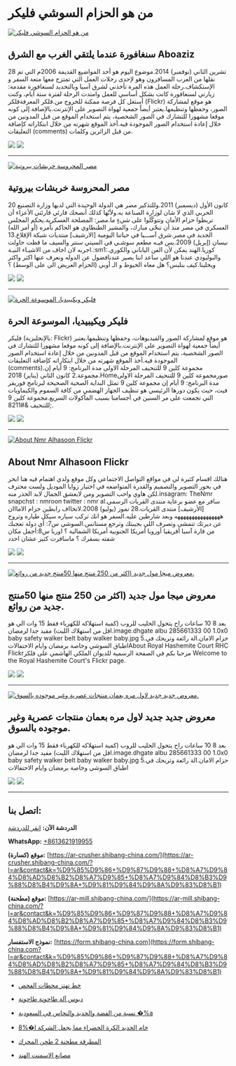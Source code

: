 # من هو الحزام السوشي فليكر

<a href="https://swt.shibang-china.com/?l=ar&img&k=%D9%85%D9%86+%D9%87%D9%88+%D8%A7%D9%84%D8%AD%D8%B2%D8%A7%D9%85+%D8%A7%D9%84%D8%B3%D9%88%D8%B4%D9%8A+%D9%81%D9%84%D9%8A%D9%83%D8%B1" target="_blank">![من هو الحزام السوشي فليكر](http://static.shibang-china.com/all-800x300/1018.jpg)</a>

## سنغافورة عندما يلتقي الغرب مع الشرق Aboaziz
28 تشرين الثاني (نوفمبر) 2014.موضوع اليوم هو أحد المواضيع القديمة 2006م التي تم نقلها من العرب المسافرون وهو لإحدى رحلات العمل التي تمتزج معها متعة السفر و الإستكشاف.رحلة العمل هذه المرة تأخذني لشرق آسيا وبالتحديد لسنغافورة مقدمة: زيارتي لسنغافورة كانت بشكل أساسي للعمل وامتدت الرحلة لفترة ستة أيام، وكنت أستغل كل فرصة ممكنة للخروج من.فلكر المعرفةفلكر (Flickr) هو موقع لمشاركة الصور، وحفظها وتنظيمها.يعتبر أيضاً جمعية لهواة التصوير على الإنترنت.بالإضافة إلى كونه موقعا مشهورا للتشارك في الصور الشخصية، يتم استخدام الموقع من قبل المدونين من خلال إعادة استخدام الصور الموجودة فيه.أخذ الموقع شهرته من خلال ابتكاراته كإضافة التعليقات (comments) من قبل الزائرين وكلمات.


<a href="https://whatsapp.shibangsoft.com/WhatsApp.php" target="_blank" title="WhatsApp">![](http://static.shibang-china.com/icon/whatsapp.png)</a> <a href="https://swt.shibang-china.com/?l=ar&icon&k=%D9%85%D9%86+%D9%87%D9%88+%D8%A7%D9%84%D8%AD%D8%B2%D8%A7%D9%85+%D8%A7%D9%84%D8%B3%D9%88%D8%B4%D9%8A+%D9%81%D9%84%D9%8A%D9%83%D8%B1" target="_blank">![](http://static.shibang-china.com/icon/chat-ar.png)</a>

---

<a href="https://swt.shibang-china.com/?l=ar&img&k=%D9%85%D9%86+%D9%87%D9%88+%D8%A7%D9%84%D8%AD%D8%B2%D8%A7%D9%85+%D8%A7%D9%84%D8%B3%D9%88%D8%B4%D9%8A+%D9%81%D9%84%D9%8A%D9%83%D8%B1" target="_blank">![مصر المحروسة خربشات بيروتية](http://static.shibang-china.com/all-800x300/1019.jpg)</a>

## مصر المحروسة خربشات بيروتية
20 كانون الأول (ديسمبر) 2011.وللتذكير مصر هي الدولة الوحيدة التي لديها وزارة التصنيع الحربي الذي لا شان لوزارة الصناعة به.ولأنّها كذلك أنصحك قارئي قارئتي الأعزاء أن تربطوا حزام الأمان وتتوكّلوا على شيءٍ ما.مصر: المصلحة العسكرية.يحكم المجلس العسكري في مصر منذ أن تنحّى مبارك، والمشير الطنطاوي هو الحاكم بأمره (أو أمر الله) الجديد في مصر.شرق آســـيا في حياتنا اليومية [الارشيف] منتديات شبكة الإقلاع.13 نيسان (إبريل) 2009.بس فيـه مطعم سوشـي في السيتي سنتر والسيف ما قطت حاولت اجربه لان اخاف من الاشيـاء النيـة.:sm1:.كوريا.الهند يمكن لأن الفن الياباني والكوري والبوليودي عندنا هو اللي ساعد اننا يصير عندنافضول عن الدوله ونعرف عنها اكثر واكثر ويخلينا.كيف ينلبس؟ هل معاه الخيوط و الـ أوبي (الحزام العريض الي على الوسط) ؟


<a href="https://whatsapp.shibangsoft.com/WhatsApp.php" target="_blank" title="WhatsApp">![](http://static.shibang-china.com/icon/whatsapp.png)</a> <a href="https://swt.shibang-china.com/?l=ar&icon&k=%D9%85%D9%86+%D9%87%D9%88+%D8%A7%D9%84%D8%AD%D8%B2%D8%A7%D9%85+%D8%A7%D9%84%D8%B3%D9%88%D8%B4%D9%8A+%D9%81%D9%84%D9%8A%D9%83%D8%B1" target="_blank">![](http://static.shibang-china.com/icon/chat-ar.png)</a>

---

<a href="https://swt.shibang-china.com/?l=ar&img&k=%D9%85%D9%86+%D9%87%D9%88+%D8%A7%D9%84%D8%AD%D8%B2%D8%A7%D9%85+%D8%A7%D9%84%D8%B3%D9%88%D8%B4%D9%8A+%D9%81%D9%84%D9%8A%D9%83%D8%B1" target="_blank">![فليكر ويكيبيديا، الموسوعة الحرة](http://static.shibang-china.com/all-800x300/1263.jpg)</a>

## فليكر ويكيبيديا، الموسوعة الحرة
فليكر (بالإنجليزية: Flickr) هو موقع لمشاركة الصور والفيديوهات، وحفظها وتنظيمها.يعتبر أيضاً جمعية لهواة التصوير على الإنترنت.بالإضافة إلى كونه موقعا مشهورا للتشارك في الصور الشخصية، يتم استخدام الموقع من قبل المدونين من خلال إعادة استخدام الصور الموجودة فيه.أخذ الموقع شهرته من خلال ابتكاراته كإضافة التعليقات (comments).مجموعة كلين 9 للتنحيف المرحلة الاولى مدة البرنامج: 9 أيام إن مجموعة.2 كانون الثاني (يناير) 2018.Homeصورمجموعة كلين 9 للتنحيف المرحلة الاولى مدة البرنامج: 9 أيام إن مجموعة كلين 9 تمثل البداية الصحية الصحيحة لبرنامج فوريفر فيت، حيث يكون دورها الرئيسي هو تنظيف الجهاز الهضمي من كافة السموم والكيماويات التي تجمعت على مر السنين في أجسامنا بسبب المأكولات السريع.مجموعة كلين 9 للتنحيف &amp;#8211;.


<a href="https://whatsapp.shibangsoft.com/WhatsApp.php" target="_blank" title="WhatsApp">![](http://static.shibang-china.com/icon/whatsapp.png)</a> <a href="https://swt.shibang-china.com/?l=ar&icon&k=%D9%85%D9%86+%D9%87%D9%88+%D8%A7%D9%84%D8%AD%D8%B2%D8%A7%D9%85+%D8%A7%D9%84%D8%B3%D9%88%D8%B4%D9%8A+%D9%81%D9%84%D9%8A%D9%83%D8%B1" target="_blank">![](http://static.shibang-china.com/icon/chat-ar.png)</a>

---

<a href="https://swt.shibang-china.com/?l=ar&img&k=%D9%85%D9%86+%D9%87%D9%88+%D8%A7%D9%84%D8%AD%D8%B2%D8%A7%D9%85+%D8%A7%D9%84%D8%B3%D9%88%D8%B4%D9%8A+%D9%81%D9%84%D9%8A%D9%83%D8%B1" target="_blank">![About Nmr Alhasoon Flickr](http://static.shibang-china.com/all-800x300/806.jpg)</a>

## About Nmr Alhasoon Flickr
هنالك اقسام كثيرة لي في مواقع التواصل الاجتماعي وكل موقع ولدي اهتمام فيه هنا ابحر في بحور التصوير والتصميم والقدرة المتواضعه في اختيار زوايا الموديل ولست محترف لكن هاوي واحب التصوير ومن لايعشق الجمال لابد الحذر منه.insagram: TheNmr snapchst : nmroon twitter : nmr al.سافر مع عضو برعاية منتدى القريات الرسمي [الأرشيف] منتدى القريات.28 تموز (يوليو) 2008.لاتخااف رابطين حزام الامااان ههههههههههههههههه وبعد شارطين عليه.السفر هو انك تركب سياره سيكل طياره وتروح عن ديرتك تتمشى وتصرف اللي بجيبتك وترجع مستانس.السوشي س7: أي دولة تعجبك من قارة آسيا أفريقيا أوروبا أمريكا الجنوبية أمريكا الشمالية ؟ اوربا س8:أجمل مكان شفته بسفرك ؟ ماسافرت كثير عشان احدد


<a href="https://whatsapp.shibangsoft.com/WhatsApp.php" target="_blank" title="WhatsApp">![](http://static.shibang-china.com/icon/whatsapp.png)</a> <a href="https://swt.shibang-china.com/?l=ar&icon&k=%D9%85%D9%86+%D9%87%D9%88+%D8%A7%D9%84%D8%AD%D8%B2%D8%A7%D9%85+%D8%A7%D9%84%D8%B3%D9%88%D8%B4%D9%8A+%D9%81%D9%84%D9%8A%D9%83%D8%B1" target="_blank">![](http://static.shibang-china.com/icon/chat-ar.png)</a>

---

<a href="https://swt.shibang-china.com/?l=ar&img&k=%D9%85%D9%86+%D9%87%D9%88+%D8%A7%D9%84%D8%AD%D8%B2%D8%A7%D9%85+%D8%A7%D9%84%D8%B3%D9%88%D8%B4%D9%8A+%D9%81%D9%84%D9%8A%D9%83%D8%B1" target="_blank">![معروض ميجا مول جديد (اكثر من 250 منتج منها 50منتج جديد من روائع.](http://static.shibang-china.com/all-800x300/64.jpg)</a>

## معروض ميجا مول جديد (اكثر من 250 منتج منها 50منتج جديد من روائع.
بعد 8 10 ساعات راح يتحول الحليب للروب (كمية استهلاكه للكهرباء فقط 15 وات الي هو اقل من استهلاك الليت) مفيد جدا لرمضان.image.dhgate albu 285661333 00 1.0x0 baby safety walker belt baby walker baby.jpg 5.حزام الامان.الة رائعة وتريحك في اطباق السوشي وخاصة برمضان وايام الاحتفالاتAbout Royal Hashemite Court RHC Flickrمرحبا بكم في الصفحة الرسمية للديوان الملكي الهاشمي على فلكر Welcome to the Royal Hashemite Court&#39;s Flickr page.


<a href="https://whatsapp.shibangsoft.com/WhatsApp.php" target="_blank" title="WhatsApp">![](http://static.shibang-china.com/icon/whatsapp.png)</a> <a href="https://swt.shibang-china.com/?l=ar&icon&k=%D9%85%D9%86+%D9%87%D9%88+%D8%A7%D9%84%D8%AD%D8%B2%D8%A7%D9%85+%D8%A7%D9%84%D8%B3%D9%88%D8%B4%D9%8A+%D9%81%D9%84%D9%8A%D9%83%D8%B1" target="_blank">![](http://static.shibang-china.com/icon/chat-ar.png)</a>

---

<a href="https://swt.shibang-china.com/?l=ar&img&k=%D9%85%D9%86+%D9%87%D9%88+%D8%A7%D9%84%D8%AD%D8%B2%D8%A7%D9%85+%D8%A7%D9%84%D8%B3%D9%88%D8%B4%D9%8A+%D9%81%D9%84%D9%8A%D9%83%D8%B1" target="_blank">![معروض جديد جديد لاول مره بعمان منتجات عصرية وغير موجوده بالسوق.](http://static.shibang-china.com/all-800x300/594.jpg)</a>

## معروض جديد جديد لاول مره بعمان منتجات عصرية وغير موجوده بالسوق.
بعد 8 10 ساعات راح يتحول الحليب للروب (كمية استهلاكه للكهرباء فقط 15 وات الي هو اقل من استهلاك الليت) مفيد جدا لرمضان.image.dhgate albu 285661333 00 1.0x0 baby safety walker belt baby walker baby.jpg 5.حزام الامان.الة رائعة وتريحك في اطباق السوشي وخاصة برمضان وايام الاحتفالات

<a href="https://whatsapp.shibangsoft.com/WhatsApp.php" target="_blank" title="WhatsApp">![](http://static.shibang-china.com/icon/whatsapp.png)</a> <a href="https://swt.shibang-china.com/?l=ar&icon&k=%D9%85%D9%86+%D9%87%D9%88+%D8%A7%D9%84%D8%AD%D8%B2%D8%A7%D9%85+%D8%A7%D9%84%D8%B3%D9%88%D8%B4%D9%8A+%D9%81%D9%84%D9%8A%D9%83%D8%B1" target="_blank">![](http://static.shibang-china.com/icon/chat-ar.png)</a>

---
## اتصل بنا:

**الدردشة الآن:** [انقر للدردشة](https://swt.shibang-china.com?l=ar&contact&k=%D9%85%D9%86+%D9%87%D9%88+%D8%A7%D9%84%D8%AD%D8%B2%D8%A7%D9%85+%D8%A7%D9%84%D8%B3%D9%88%D8%B4%D9%8A+%D9%81%D9%84%D9%8A%D9%83%D8%B1)

**WhatsApp:**  [+8613621919955](https://whatsapp.shibangsoft.com/WhatsApp.php)

**موقع (كسارة):** [https://ar-crusher.shibang-china.com/](https://ar-crusher.shibang-china.com/?l=ar&contact&k=%D9%85%D9%86+%D9%87%D9%88+%D8%A7%D9%84%D8%AD%D8%B2%D8%A7%D9%85+%D8%A7%D9%84%D8%B3%D9%88%D8%B4%D9%8A+%D9%81%D9%84%D9%8A%D9%83%D8%B1)

**موقع (مطحنة):** [https://ar-mill.shibang-china.com/](https://ar-mill.shibang-china.com/?l=ar&contact&k=%D9%85%D9%86+%D9%87%D9%88+%D8%A7%D9%84%D8%AD%D8%B2%D8%A7%D9%85+%D8%A7%D9%84%D8%B3%D9%88%D8%B4%D9%8A+%D9%81%D9%84%D9%8A%D9%83%D8%B1)

**نموذج الاستفسار:** [https://form.shibang-china.com](https://form.shibang-china.com?l=ar&contact&k=%D9%85%D9%86+%D9%87%D9%88+%D8%A7%D9%84%D8%AD%D8%B2%D8%A7%D9%85+%D8%A7%D9%84%D8%B3%D9%88%D8%B4%D9%8A+%D9%81%D9%84%D9%8A%D9%83%D8%B1)

* [خط تهتز محطات الفحص](../26/%D8%AE%D8%B7%20%D8%AA%D9%87%D8%AA%D8%B2%20%D9%85%D8%AD%D8%B7%D8%A7%D8%AA%20%D8%A7%D9%84%D9%81%D8%AD%D8%B5.md)

* [دبوس آلة طاحونة طاحونة](../30/%D8%AF%D8%A8%D9%88%D8%B3%20%D8%A2%D9%84%D8%A9%20%D8%B7%D8%A7%D8%AD%D9%88%D9%86%D8%A9%20%D8%B7%D8%A7%D8%AD%D9%88%D9%86%D8%A9.md)

* [نسبة من الفضة والحديد والنحاس في السعودية �%a](../26/%D9%86%D8%B3%D8%A8%D8%A9%20%D9%85%D9%86%20%D8%A7%D9%84%D9%81%D8%B6%D8%A9%20%D9%88%D8%A7%D9%84%D8%AD%D8%AF%D9%8A%D8%AF%20%D9%88%D8%A7%D9%84%D9%86%D8%AD%D8%A7%D8%B3%20%D9%81%D9%8A%20%D8%A7%D9%84%D8%B3%D8%B9%D9%88%D8%AF%D9%8A%D8%A9%20%EF%BF%BD%25a.md)

* [خام الحديد الكرة الخضراء مما يجعل الشركة ا�%8](../27/%D8%AE%D8%A7%D9%85%20%D8%A7%D9%84%D8%AD%D8%AF%D9%8A%D8%AF%20%D8%A7%D9%84%D9%83%D8%B1%D8%A9%20%D8%A7%D9%84%D8%AE%D8%B6%D8%B1%D8%A7%D8%A1%20%D9%85%D9%85%D8%A7%20%D9%8A%D8%AC%D8%B9%D9%84%20%D8%A7%D9%84%D8%B4%D8%B1%D9%83%D8%A9%20%D8%A7%EF%BF%BD%258.md)

* [المطرقة مطحنة 2 طحن المحرك](../28/%D8%A7%D9%84%D9%85%D8%B7%D8%B1%D9%82%D8%A9%20%D9%85%D8%B7%D8%AD%D9%86%D8%A9%202%20%D8%B7%D8%AD%D9%86%20%D8%A7%D9%84%D9%85%D8%AD%D8%B1%D9%83.md)

* [مصانع الاسمنت الهند](../29/%D9%85%D8%B5%D8%A7%D9%86%D8%B9%20%D8%A7%D9%84%D8%A7%D8%B3%D9%85%D9%86%D8%AA%20%D8%A7%D9%84%D9%87%D9%86%D8%AF.md)